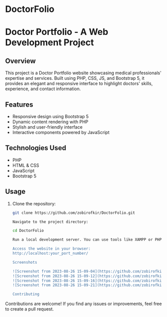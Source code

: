 # DoctorFolio
# Doctor Portfolio - A Web Development Project


## Overview

This project is a Doctor Portfolio website showcasing medical professionals' expertise and services. Built using PHP, CSS, JS, and Bootstrap 5, it provides an elegant and responsive interface to highlight doctors' skills, experience, and contact information.

## Features

- Responsive design using Bootstrap 5
- Dynamic content rendering with PHP
- Stylish and user-friendly interface
- Interactive components powered by JavaScript

## Technologies Used

- PHP
- HTML & CSS
- JavaScript
- Bootstrap 5

## Usage

1. Clone the repository:

   ```bash
   git clone https://github.com/zobirofkir/DoctorFolio.git

   Navigate to the project directory:
   
   cd DoctorFolio

   Run a local development server. You can use tools like XAMPP or PHP's built-in server.

   Access the website in your browser:
   http://localhost:your_port_number/

   Screenshots

   ![Screenshot from 2023-08-26 15-09-04](https://github.com/zobirofkir/DoctorFolio/assets/135469129/297ebc8e-d609-4f8b-ad72-dda943e6aaf9)
   ![Screenshot from 2023-08-26 15-09-12](https://github.com/zobirofkir/DoctorFolio/assets/135469129/82432f5f-c6cf-45ad-bbae-739b8134f1a8)
   ![Screenshot from 2023-08-26 15-09-16](https://github.com/zobirofkir/DoctorFolio/assets/135469129/60d5ae87-f2d2-43f4-a97f-3d61e15d8f45)
   ![Screenshot from 2023-08-26 15-09-21](https://github.com/zobirofkir/DoctorFolio/assets/135469129/985b8117-5cc9-4dd2-bb74-2d06de442768)

   Contributing

Contributions are welcome! If you find any issues or improvements, feel free to create a pull request.

